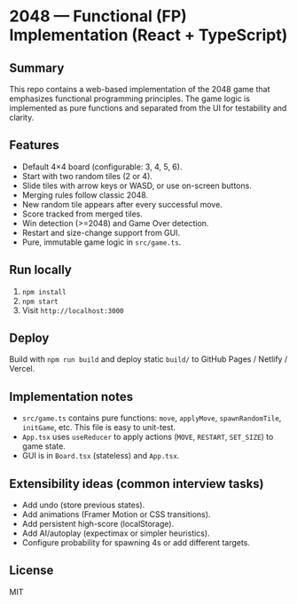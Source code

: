 # 2048 — Functional (FP) Implementation (React + TypeScript)

## Summary
This repo contains a web-based implementation of the 2048 game that emphasizes functional programming principles. The game logic is implemented as pure functions and separated from the UI for testability and clarity.

## Features
- Default 4×4 board (configurable: 3, 4, 5, 6).
- Start with two random tiles (2 or 4).
- Slide tiles with arrow keys or WASD, or use on-screen buttons.
- Merging rules follow classic 2048.
- New random tile appears after every successful move.
- Score tracked from merged tiles.
- Win detection (>=2048) and Game Over detection.
- Restart and size-change support from GUI.
- Pure, immutable game logic in `src/game.ts`.

## Run locally
1. `npm install`
2. `npm start`
3. Visit `http://localhost:3000`

## Deploy
Build with `npm run build` and deploy static `build/` to GitHub Pages / Netlify / Vercel.

## Implementation notes
- `src/game.ts` contains pure functions: `move`, `applyMove`, `spawnRandomTile`, `initGame`, etc. This file is easy to unit-test.
- `App.tsx` uses `useReducer` to apply actions (`MOVE`, `RESTART`, `SET_SIZE`) to game state.
- GUI is in `Board.tsx` (stateless) and `App.tsx`.

## Extensibility ideas (common interview tasks)
- Add undo (store previous states).
- Add animations (Framer Motion or CSS transitions).
- Add persistent high-score (localStorage).
- Add AI/autoplay (expectimax or simpler heuristics).
- Configure probability for spawning 4s or add different targets.

## License
MIT
